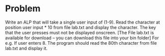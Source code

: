 # Problem

Write an ALP that will take a single user input of (1-9). Read the character at position user input * 10 from file lab.txt and display the character. 
The key that the user presses must not be displayed onscreen.
[The File lab.txt is available for download – you can download this file into your bin folder]
For e.g. If user enters 8. The program should read the 80th character from file lab.txt and display it.
